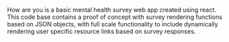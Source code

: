 How are you is a basic mental health survey web app created using react. This code base contains a proof of concept with survey rendering functions based on JSON objects, with full scale functionality to include dynamically rendering user specific resource links based on survey responses.
